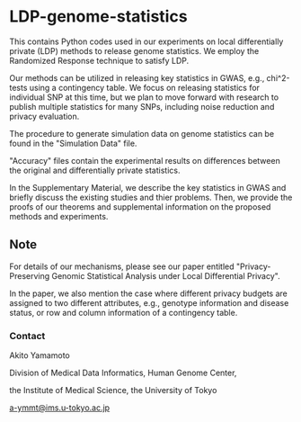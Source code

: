 # LDP-genome-statistics

This contains Python codes used in our experiments on local differentially private (LDP) methods to release genome statistics.
We employ the Randomized Response technique to satisfy LDP.

Our methods can be utilized in releasing key statistics in GWAS, e.g., chi^2-tests using a contingency table.
We focus on releasing statistics for individual SNP at this time, but we plan to move forward with research to publish multiple statistics for many SNPs, including noise reduction and privacy evaluation.

The procedure to generate simulation data on genome statistics can be found in the "Simulation Data" file.

"Accuracy" files contain the experimental results on differences between the original and differentially private statistics.

In the Supplementary Material, we describe the key statistics in GWAS and briefly discuss the existing studies and thier problems. Then, we provide the proofs of our theorems and supplemental information on the proposed methods and experiments.

## Note

For details of our mechanisms, please see our paper entitled "Privacy-Preserving Genomic Statistical Analysis under Local Differential Privacy".


In the paper, we also mention the case where different privacy budgets are assigned to two different attributes, e.g., genotype information and disease status, or row and column information of a contingency table.

### Contact
Akito Yamamoto

Division of Medical Data Informatics, Human Genome Center,

the Institute of Medical Science, the University of Tokyo

a-ymmt@ims.u-tokyo.ac.jp
